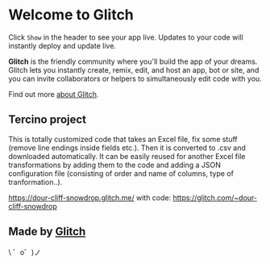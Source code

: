 Welcome to Glitch
=================

Click `Show` in the header to see your app live. Updates to your code will instantly deploy and update live.

**Glitch** is the friendly community where you'll build the app of your dreams. Glitch lets you instantly create, remix, edit, and host an app, bot or site, and you can invite collaborators or helpers to simultaneously edit code with you.

Find out more [about Glitch](https://glitch.com/about).


Tercino project
------------
This is totally customized code that takes an Excel file, fix some stuff (remove line endings inside fields etc.).
Then it is converted to .csv and downloaded automatically.
It can be easily reused for another Excel file transformations by adding them to the code and adding a JSON configuration file (consisting of order and name of columns, type of tranformation..).

https://dour-cliff-snowdrop.glitch.me/
with code: https://glitch.com/~dour-cliff-snowdrop


Made by [Glitch](https://glitch.com/)
-------------------

\ ゜o゜)ノ
